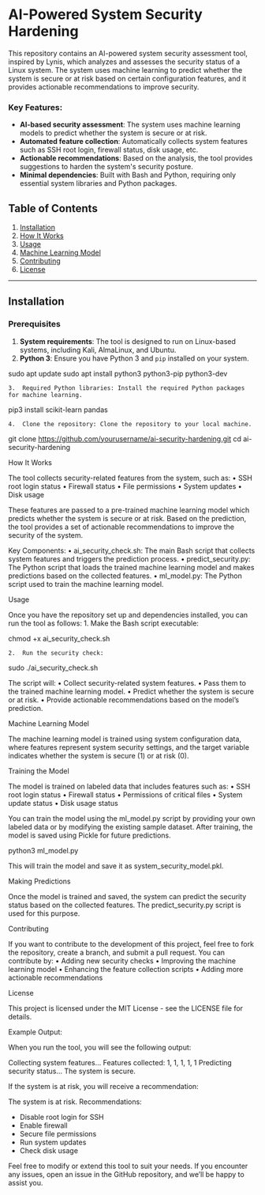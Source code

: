 
# AI-Powered System Security Hardening

This repository contains an AI-powered system security assessment tool, inspired by Lynis, which analyzes and assesses the security status of a Linux system. The system uses machine learning to predict whether the system is secure or at risk based on certain configuration features, and it provides actionable recommendations to improve security.

### Key Features:
- **AI-based security assessment**: The system uses machine learning models to predict whether the system is secure or at risk.
- **Automated feature collection**: Automatically collects system features such as SSH root login, firewall status, disk usage, etc.
- **Actionable recommendations**: Based on the analysis, the tool provides suggestions to harden the system's security posture.
- **Minimal dependencies**: Built with Bash and Python, requiring only essential system libraries and Python packages.

## Table of Contents
1. [Installation](#installation)
2. [How It Works](#how-it-works)
3. [Usage](#usage)
4. [Machine Learning Model](#machine-learning-model)
5. [Contributing](#contributing)
6. [License](#license)

---

## Installation

### Prerequisites

1. **System requirements**: The tool is designed to run on Linux-based systems, including Kali, AlmaLinux, and Ubuntu.
2. **Python 3**: Ensure you have Python 3 and `pip` installed on your system.

sudo apt update
sudo apt install python3 python3-pip python3-dev

	3.	Required Python libraries: Install the required Python packages for machine learning.

pip3 install scikit-learn pandas

	4.	Clone the repository: Clone the repository to your local machine.

git clone https://github.com/yourusername/ai-security-hardening.git
cd ai-security-hardening

How It Works

The tool collects security-related features from the system, such as:
	•	SSH root login status
	•	Firewall status
	•	File permissions
	•	System updates
	•	Disk usage

These features are passed to a pre-trained machine learning model which predicts whether the system is secure or at risk. Based on the prediction, the tool provides a set of actionable recommendations to improve the security of the system.

Key Components:
	•	ai_security_check.sh: The main Bash script that collects system features and triggers the prediction process.
	•	predict_security.py: The Python script that loads the trained machine learning model and makes predictions based on the collected features.
	•	ml_model.py: The Python script used to train the machine learning model.

Usage

Once you have the repository set up and dependencies installed, you can run the tool as follows:
	1.	Make the Bash script executable:

chmod +x ai_security_check.sh

	2.	Run the security check:

sudo ./ai_security_check.sh

The script will:
	•	Collect security-related system features.
	•	Pass them to the trained machine learning model.
	•	Predict whether the system is secure or at risk.
	•	Provide actionable recommendations based on the model’s prediction.

Machine Learning Model

The machine learning model is trained using system configuration data, where features represent system security settings, and the target variable indicates whether the system is secure (1) or at risk (0).

Training the Model

The model is trained on labeled data that includes features such as:
	•	SSH root login status
	•	Firewall status
	•	Permissions of critical files
	•	System update status
	•	Disk usage status

You can train the model using the ml_model.py script by providing your own labeled data or by modifying the existing sample dataset. After training, the model is saved using Pickle for future predictions.

python3 ml_model.py

This will train the model and save it as system_security_model.pkl.

Making Predictions

Once the model is trained and saved, the system can predict the security status based on the collected features. The predict_security.py script is used for this purpose.

Contributing

If you want to contribute to the development of this project, feel free to fork the repository, create a branch, and submit a pull request. You can contribute by:
	•	Adding new security checks
	•	Improving the machine learning model
	•	Enhancing the feature collection scripts
	•	Adding more actionable recommendations

License

This project is licensed under the MIT License - see the LICENSE file for details.

Example Output:

When you run the tool, you will see the following output:

Collecting system features...
Features collected: 1, 1, 1, 1, 1
Predicting security status...
The system is secure.

If the system is at risk, you will receive a recommendation:

The system is at risk. Recommendations:
- Disable root login for SSH
- Enable firewall
- Secure file permissions
- Run system updates
- Check disk usage

Feel free to modify or extend this tool to suit your needs. If you encounter any issues, open an issue in the GitHub repository, and we’ll be happy to assist you.

